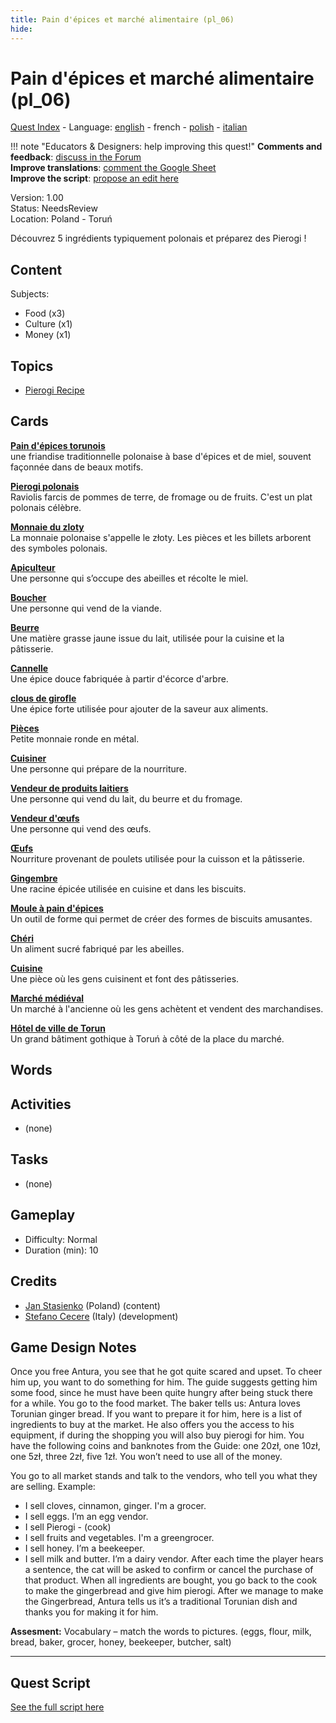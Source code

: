 ```yaml
---
title: Pain d'épices et marché alimentaire (pl_06)
hide:
---
```


# Pain d'épices et marché alimentaire (pl_06)
[Quest Index](./index.fr.md) - Language: [english](./pl_06.md) - french - [polish](./pl_06.pl.md) - [italian](./pl_06.it.md)

!!! note "Educators & Designers: help improving this quest!"
    **Comments and feedback**: [discuss in the Forum](https://vgwb.discourse.group/t/pl-06-gingerbread-food-market/37/1)  
    **Improve translations**: [comment the Google Sheet](https://docs.google.com/spreadsheets/d/1FPFOy8CHor5ArSg57xMuPAG7WM27-ecDOiU-OmtHgjw/edit?gid=1211829352#gid=1211829352)  
    **Improve the script**: [propose an edit here](https://github.com/vgwb/Antura/blob/main/Assets/_discover/_quests/PL_06%20Torun%20Market/PL_06%20Torun%20Market%20-%20Yarn%20Script.yarn)  

Version: 1.00  
Status: NeedsReview  
Location: Poland - Toruń

Découvrez 5 ingrédients typiquement polonais et préparez des Pierogi !

## Content
Subjects: 

  - Food (x3)
  - Culture (x1)
  - Money (x1)

## Topics
- [Pierogi Recipe](../topics/index.md#pierogi)


## Cards
**[Pain d'épices torunois](../cards/index.md#gingerbread)**  
une friandise traditionnelle polonaise à base d'épices et de miel, souvent façonnée dans de beaux motifs.  

**[Pierogi polonais](../cards/index.md#pierogi)**  
Raviolis farcis de pommes de terre, de fromage ou de fruits. C'est un plat polonais célèbre.  

**[Monnaie du zloty](../cards/index.md#currency_zloty)**  
La monnaie polonaise s'appelle le złoty. Les pièces et les billets arborent des symboles polonais.  

**[Apiculteur](../cards/index.md#beekeeper)**  
Une personne qui s’occupe des abeilles et récolte le miel.  

**[Boucher](../cards/index.md#butcher)**  
Une personne qui vend de la viande.  

**[Beurre](../cards/index.md#butter)**  
Une matière grasse jaune issue du lait, utilisée pour la cuisine et la pâtisserie.  

**[Cannelle](../cards/index.md#cinnamon)**  
Une épice douce fabriquée à partir d'écorce d'arbre.  

**[clous de girofle](../cards/index.md#cloves)**  
Une épice forte utilisée pour ajouter de la saveur aux aliments.  

**[Pièces](../cards/index.md#coins)**  
Petite monnaie ronde en métal.  

**[Cuisiner](../cards/index.md#cook)**  
Une personne qui prépare de la nourriture.  

**[Vendeur de produits laitiers](../cards/index.md#dairy_vendor)**  
Une personne qui vend du lait, du beurre et du fromage.  

**[Vendeur d'œufs](../cards/index.md#egg_vendor)**  
Une personne qui vend des œufs.  

**[Œufs](../cards/index.md#eggs)**  
Nourriture provenant de poulets utilisée pour la cuisson et la pâtisserie.  

**[Gingembre](../cards/index.md#ginger)**  
Une racine épicée utilisée en cuisine et dans les biscuits.  

**[Moule à pain d'épices](../cards/index.md#gingerbread_mold)**  
Un outil de forme qui permet de créer des formes de biscuits amusantes.  

**[Chéri](../cards/index.md#honey)**  
Un aliment sucré fabriqué par les abeilles.  

**[Cuisine](../cards/index.md#kitchen)**  
Une pièce où les gens cuisinent et font des pâtisseries.  

**[Marché médiéval](../cards/index.md#medieval_market)**  
Un marché à l'ancienne où les gens achètent et vendent des marchandises.  

**[Hôtel de ville de Torun](../cards/index.md#torun_town_hall)**  
Un grand bâtiment gothique à Toruń à côté de la place du marché.  

## Words
## Activities
- (none)

## Tasks
- (none)
## Gameplay
- Difficulty: Normal
- Duration (min): 10
## Credits
- [Jan Stasienko](mailto:jan.stasienko@dsw.edu.pl) (Poland) (content)
- [Stefano Cecere](https://stefanocecere.com) (Italy) (development)

## Game Design Notes

Once you free Antura, you see that he got quite scared and upset. To cheer him up, you want to do something for him. The guide suggests getting him some food, since he must have been quite hungry after being stuck there for a while. You go to the food market.
The baker tells us: Antura loves Torunian ginger bread. If you want to prepare it for him, here is a list of ingredients to buy at the market. He also offers you the access to his equipment, if during the shopping you will also buy pierogi for him. You have the following coins and banknotes from the Guide: one 20zł, one 10zł, one 5zł, three 2zł, five 1zł. You won’t need to use all of the money.

You go to all market stands and talk to the vendors, who tell you what they are selling.
Example:

- I sell cloves, cinnamon, ginger. I'm a grocer.
- I sell eggs. I’m an egg vendor.
- I sell Pierogi - (cook)
- I sell fruits and vegetables. I'm a greengrocer.
- I sell honey. I’m a beekeeper.
- I sell milk and butter. I’m a dairy vendor.
After each time the player hears a sentence, the cat will be asked to confirm or cancel the purchase of that product.
When all ingredients are bought, you go back to the cook to make the gingerbread and give him pierogi.
After we manage to make the Gingerbread, Antura tells us it’s a traditional Torunian dish and thanks you for making it for him.

**Assesment:**
Vocabulary – match the words to pictures. (eggs, flour, milk, bread, baker, grocer, honey, beekeeper, butcher, salt)


---

## Quest Script

[See the full script here](./pl_06-script.fr.md)
